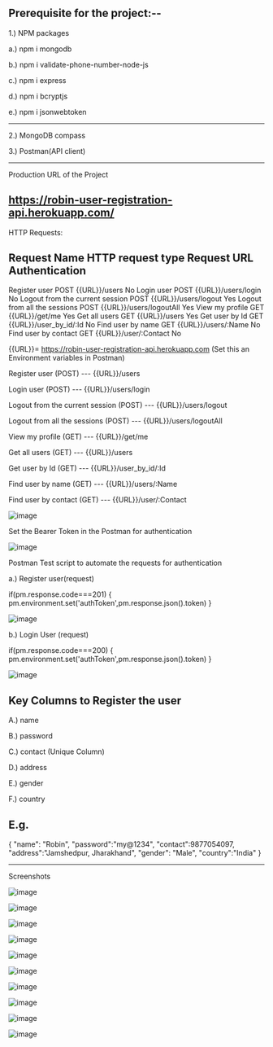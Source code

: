Prerequisite for the project:--
--------------------------------------------------------------------------------

1.) NPM packages

a.) npm i mongodb

b.) npm i validate-phone-number-node-js

c.) npm i express

d.) npm i bcryptjs

e.) npm i jsonwebtoken

------------------------------------------------------------------------------------
2.) MongoDB compass

3.) Postman(API client)

-----------------------------------------------------------------------------------
Production URL of the Project

https://robin-user-registration-api.herokuapp.com/
------------------------------------------------------------------------------------

HTTP Requests:

Request Name 		                            	HTTP request type	      	    Request URL		   	         Authentication
-----------------------------------------------------------------------------------------------------------------------
Register user	        	                            POST	              		{{URL}}/users				               No
Login user	        	                               POST		      	        {{URL}}/users/login			          No
Logout from the current session                    POST		      		       {{URL}}/users/logout			         Yes
Logout from all the sessions	                      POST		      		       {{URL}}/users/logoutAll			      Yes
View my profile			                                 GET		      		        {{URL}}/get/me				              Yes
Get all users			                                   GET		      		        {{URL}}/users				               Yes
Get user by Id			                                  GET		      		        {{URL}}/user_by_id/:Id			       No
Find user by name		                                GET		      		        {{URL}}/users/:Name			          No
Find user by contact		                             GET		      		        {{URL}}/user/:Contact			        No

{{URL}}= https://robin-user-registration-api.herokuapp.com  (Set this an Environment variables in Postman)


Register user 				(POST) --- {{URL}}/users

Login user    				(POST) --- {{URL}}/users/login

Logout from the current session  	(POST) --- {{URL}}/users/logout

Logout from all the sessions		(POST) --- {{URL}}/users/logoutAll

View my profile				(GET)  --- {{URL}}/get/me

Get all users				(GET)  --- {{URL}}/users

Get user by Id				(GET)  --- {{URL}}/user_by_id/:Id

Find user by name			(GET)  --- {{URL}}/users/:Name

Find user by contact			(GET)  --- {{URL}}/user/:Contact

![image](https://user-images.githubusercontent.com/36421233/131257749-893d52fe-065d-43b0-86ad-1f6736281fe5.png)


Set the Bearer Token in the Postman for authentication

![image](https://user-images.githubusercontent.com/36421233/131258289-e960d00f-d446-4ce9-9746-f24f1c62ac37.png)


Postman Test script to automate the requests for authentication

a.) Register user(request)

if(pm.response.code===201)
{
pm.environment.set('authToken',pm.response.json().token)
}

![image](https://user-images.githubusercontent.com/36421233/131258361-25303e99-7bc4-4337-8333-0bae09288ee8.png)


b.) Login User (request)

if(pm.response.code===200)
{
pm.environment.set('authToken',pm.response.json().token)
}

![image](https://user-images.githubusercontent.com/36421233/131258392-758843a5-ca68-4ee3-b067-f2db5b3c1520.png)
 
 Key Columns to Register the user
 ---------------------------------------------------------------------------------------
 A.) name
 
 B.) password
 
 C.) contact     (Unique Column)
 
 D.) address
 
 E.) gender
 
 F.) country


E.g.
-------------------------------------------------------------------------------------

{
     "name": "Robin",
     "password":"my@1234",
        "contact":9877054097,
        "address":"Jamshedpur, Jharakhand",
        "gender": "Male",
        "country":"India"
}

--------------------------------------------------------------------------------------



Screenshots

![image](https://user-images.githubusercontent.com/36421233/131258537-b01c5e9e-1243-44eb-a145-278fa4cbad3d.png)

![image](https://user-images.githubusercontent.com/36421233/131258550-84ddcf94-3ced-4839-b773-d605568e5d1b.png)

![image](https://user-images.githubusercontent.com/36421233/131259710-99c2a3fa-c973-45ed-bae0-fd8ab5789560.png)

![image](https://user-images.githubusercontent.com/36421233/131259744-7571e712-e440-4487-b27c-05ed372f5aeb.png)

![image](https://user-images.githubusercontent.com/36421233/131259802-4edceda3-a8f1-4e1d-a13e-35b2795ff67d.png)

![image](https://user-images.githubusercontent.com/36421233/131259823-5c5923bf-c7b6-44af-88dc-c522bb124226.png)

![image](https://user-images.githubusercontent.com/36421233/131259842-a7eb2d29-3752-441e-a473-0ba4e8819e8d.png)

![image](https://user-images.githubusercontent.com/36421233/131259859-d868bd52-a7a6-4d8a-8364-0369672e083a.png)

![image](https://user-images.githubusercontent.com/36421233/131259871-bb122d1d-55ea-4ec2-aff3-20072bf7d8c3.png)

![image](https://user-images.githubusercontent.com/36421233/131259887-ba7e3074-9a3f-453e-ae74-ae2258cbc997.png)


